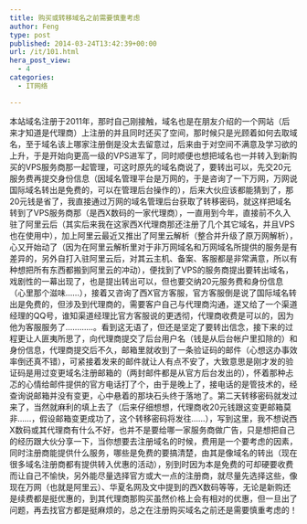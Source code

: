```yaml
---
title: 购买或转移域名之前需要慎重考虑
author: Feng
type: post
published: 2014-03-24T13:42:39+00:00
url: /it/101.html
hera_post_view:
  - 4
categories:
  - IT网络

---
```

本站域名注册于2011年，那时自己刚接触，域名也是在朋友介绍的一个网站（后来才知道是代理商）上注册的并且同时还买了空间，那时候只是光顾着如何去取域名，至于域名该上哪家注册倒是没太去留意过，后来由于对空间不满意及学习欲的上升，于是开始向更高一级的VPS进军了，同时顺便也想把域名也一并转入到新购买的VPS服务商那一起管理，可这时原先的域名商说了，要转出可以，先交20元服务费再提交身份信息（因域名管理平台是万网的，于是咨询了一下万网，万网说国际域名转出是免费的，可以在管理后台操作的），后来大伙应该都能猜到了，那20元钱是省了，我直接通过万网的域名管理后台获取了转移密码，就这样把域名转到了VPS服务商那（是西X数码的一家代理商），一直用到今年，直接前不久入驻了阿里云后（其实后来我在这家西X代理商那还注册了几个其它域名，并且VPS也在使用中），加上阿里云最近又推出了阿里云解析（整合并升级了原万网解析），心又开始动了（因为在阿里云解析里对于非万网域名和万网域名所提供的服务是有差异的，另外自打入驻阿里云后，对其云主机、备案、客服都是非常满意，所以有种想把所有东西都搬到阿里云的冲动），便找到了VPS的服务商提出要转出域名，戏剧性的一幕出现了，也是提出转出可以，但也要交纳20元服务费和身份信息（心里那个滋味……），接着又咨询了西X官方客服，官方客服倒是说了国际域名转出是免费的，但涉及到代理商的，需要客户自己与代理商沟通，遂又给了一个渠道经理的QQ号，谁知渠道经理比官方客服说的更透彻，代理商收费是可以的，因为他为客服服务了…………。看到这无语了，但还是坚定了要转出信念，接下来的过程更让人匪夷所思了，向代理商提交了后台用户名（钱是从后台帐户里扣除的）和身份信息，代理商提交后不久，邮箱里就收到了一条验证码的邮件（心想这办事效率倒还真不错），可紧接着发来的邮件就让人有点不安了，大致意思是刚才发的验证码是用过变更域名注册邮箱的（两封邮件都是从官方后台发出的），怀着那种忐忑的心情给邮件提供的官方电话打了个，由于是晚上了，接电话的是管技术的，经查询说邮箱并没有变更，心中悬着的那块石头终于落地了。第二天转移密码就发过来了，当然就麻利的填上去了（后来仔细想想，代理商收20元钱跟这变更邮箱莫非……，假设邮箱变更成功了，这个转移密码将发往……），写到这里，我不想说西X数码或其代理商有什么不好，也并不是要给哪一家服务商做广告，只是想把自己的经历跟大伙分享一下，当你想要去注册域名的时候，费用是一个要考虑的因素，同时注册商能提供什么服务，哪些是免费的要搞清楚，由其是像域名的转出（现在很多域名注册商都有提供转入优惠的活动），别到时因为本是免费的可却硬要收费而让自己不愉快，另外能尽量选择官方或大一点的注册商，就尽量先选择这些，像现在万网（也就是阿里云）、华夏名网及文中提到的西X数码等等，无论是新购还是续费都是挺优惠的，到其代理商那购买虽然价格上会有相对的优惠，但一旦出了问题，再去找官方都是挺麻烦的，总之在注册购买域名之前还是需要慎重考虑的！